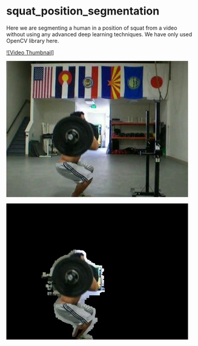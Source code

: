 # squat_position_segmentation
Here we are segmenting a human in a position of squat from a video without using any advanced deep learning techniques. We have only used OpenCV library here.


[![Video Thumbnail]](https://youtu.be/dqtEdJB1FOs)

![Selected Frame](https://github.com/goalhunter/squat_position_segmentation/blob/master/Output/squat_1667.jpg)

![Segmentation](https://github.com/goalhunter/squat_position_segmentation/blob/master/Output/squat_1667_segmented.jpg)
